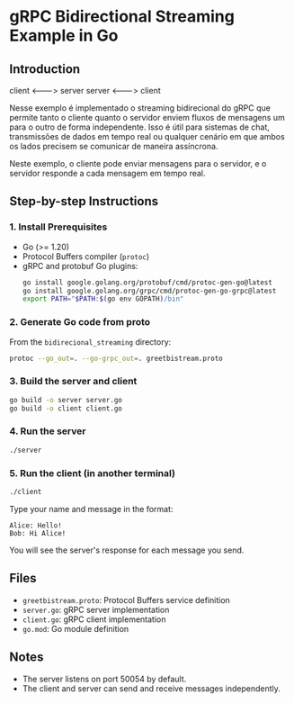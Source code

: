 # gRPC Bidirectional Streaming Example in Go

## Introduction

client <---> server
server <---> client

Nesse exemplo é implementado o streaming bidirecional do gRPC que permite tanto o cliente quanto o servidor enviem fluxos de mensagens um para o outro de forma independente. Isso é útil para sistemas de chat, transmissões de dados em tempo real ou qualquer cenário em que ambos os lados precisem se comunicar de maneira assíncrona.

Neste exemplo, o cliente pode enviar mensagens para o servidor, e o servidor responde a cada mensagem em tempo real.

## Step-by-step Instructions

### 1. Install Prerequisites
- Go (>= 1.20)
- Protocol Buffers compiler (`protoc`)
- gRPC and protobuf Go plugins:
  ```bash
  go install google.golang.org/protobuf/cmd/protoc-gen-go@latest
  go install google.golang.org/grpc/cmd/protoc-gen-go-grpc@latest
  export PATH="$PATH:$(go env GOPATH)/bin"
  ```

### 2. Generate Go code from proto
From the `bidirecional_streaming` directory:
```bash
protoc --go_out=. --go-grpc_out=. greetbistream.proto
```

### 3. Build the server and client
```bash
go build -o server server.go 
go build -o client client.go 
```

### 4. Run the server
```bash
./server
```

### 5. Run the client (in another terminal)
```bash
./client
```
Type your name and message in the format:
```
Alice: Hello!
Bob: Hi Alice!
```
You will see the server's response for each message you send.

## Files
- `greetbistream.proto`: Protocol Buffers service definition
- `server.go`: gRPC server implementation
- `client.go`: gRPC client implementation
- `go.mod`: Go module definition

## Notes
- The server listens on port 50054 by default.
- The client and server can send and receive messages independently.
